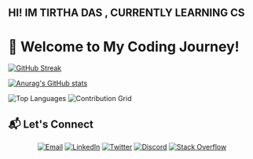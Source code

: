 ## HI! IM TIRTHA DAS , CURRENTLY LEARNING CS
# 🚀 Welcome to My Coding Journey!
[![GitHub Streak](https://streak-stats.demolab.com/?user=tirthake)](https://git.io/streak-stats)

[![Anurag's GitHub stats](https://github-readme-stats.vercel.app/api?username=tirthake)](https://github.com/tirthake/github-readme-stats)

![Top Languages](https://github-readme-stats.vercel.app/api/top-langs/?username=tirthake&layout=compact&theme=radical)
![Contribution Grid](https://github-readme-activity-graph.vercel.app/graph?username=tirthake&theme=github-compact)
## 📬 Let's Connect

<div align="center">

[![Email](https://img.shields.io/badge/Email-D14836?style=for-the-badge&logo=gmail&logoColor=white)](mailto:tdas3524@gmail.com)
[![LinkedIn](https://img.shields.io/badge/LinkedIn-0077B5?style=for-the-badge&logo=linkedin&logoColor=white)](https://linkedin.com/in/yourprofile)
[![Twitter](https://img.shields.io/badge/Twitter-1DA1F2?style=for-the-badge&logo=twitter&logoColor=white)](https://twitter.com/yourhandle)
[![Discord](https://img.shields.io/badge/Discord-5865F2?style=for-the-badge&logo=discord&logoColor=white)](https://discordapp.com/users/yourid)
[![Stack Overflow](https://img.shields.io/badge/Stack_Overflow-FE7A16?style=for-the-badge&logo=stack-overflow&logoColor=white)](https://stackoverflow.com/users/yourid)


